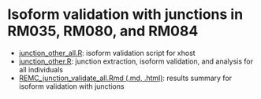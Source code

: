 Isoform validation with junctions in RM035, RM080, and RM084
============================================================
* [junction_other_all.R](./junction_other_all.R): isoform validation script for xhost
* [junction_other.R](./junction_other.R): junction extraction, isoform validation, and analysis for all individuals
* [REMC_junction_validate_all.Rmd (.md, .html)](./REMC_junction_validate_all.md): results summary for isoform validation with junctions
